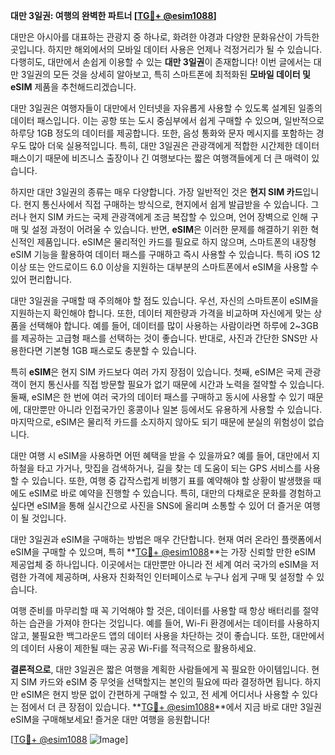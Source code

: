 **대만 3일권: 여행의 완벽한 파트너 [[TG💪+ @esim1088](https://t.me/s/esim1088)]**

대만은 아시아를 대표하는 관광지 중 하나로, 화려한 야경과 다양한 문화유산이 가득한 곳입니다. 하지만 해외에서의 모바일 데이터 사용은 언제나 걱정거리가 될 수 있습니다. 다행히도, 대만에서 손쉽게 이용할 수 있는 **대만 3일권**이 존재합니다! 이번 글에서는 대만 3일권의 모든 것을 상세히 알아보고, 특히 스마트폰에 최적화된 **모바일 데이터 및 eSIM** 제품을 추천해드리겠습니다.

대만 3일권은 여행자들이 대만에서 인터넷을 자유롭게 사용할 수 있도록 설계된 일종의 데이터 패스입니다. 이는 공항 또는 도시 중심부에서 쉽게 구매할 수 있으며, 일반적으로 하루당 1GB 정도의 데이터를 제공합니다. 또한, 음성 통화와 문자 메시지를 포함하는 경우도 많아 더욱 실용적입니다. 특히, 대만 3일권은 관광객에게 적합한 시간제한 데이터 패스이기 때문에 비즈니스 출장이나 긴 여행보다는 짧은 여행객들에게 더 큰 매력이 있습니다.

하지만 대만 3일권의 종류는 매우 다양합니다. 가장 일반적인 것은 **현지 SIM 카드**입니다. 현지 통신사에서 직접 구매하는 방식으로, 현지에서 쉽게 발급받을 수 있습니다. 그러나 현지 SIM 카드는 국제 관광객에게 조금 복잡할 수 있으며, 언어 장벽으로 인해 구매 및 설정 과정이 어려울 수 있습니다. 반면, **eSIM**은 이러한 문제를 해결하기 위한 혁신적인 제품입니다. eSIM은 물리적인 카드를 필요로 하지 않으며, 스마트폰의 내장형 eSIM 기능을 활용하여 데이터 패스를 구매하고 즉시 사용할 수 있습니다. 특히 iOS 12 이상 또는 안드로이드 6.0 이상을 지원하는 대부분의 스마트폰에서 eSIM을 사용할 수 있어 편리합니다.

대만 3일권을 구매할 때 주의해야 할 점도 있습니다. 우선, 자신의 스마트폰이 eSIM을 지원하는지 확인해야 합니다. 또한, 데이터 제한량과 가격을 비교하며 자신에게 맞는 상품을 선택해야 합니다. 예를 들어, 데이터를 많이 사용하는 사람이라면 하루에 2~3GB를 제공하는 고급형 패스를 선택하는 것이 좋습니다. 반대로, 사진과 간단한 SNS만 사용한다면 기본형 1GB 패스로도 충분할 수 있습니다.

특히 **eSIM**은 현지 SIM 카드보다 여러 가지 장점이 있습니다. 첫째, eSIM은 국제 관광객이 현지 통신사를 직접 방문할 필요가 없기 때문에 시간과 노력을 절약할 수 있습니다. 둘째, eSIM은 한 번에 여러 국가의 데이터 패스를 구매하고 동시에 사용할 수 있기 때문에, 대만뿐만 아니라 인접국가인 홍콩이나 일본 등에서도 유용하게 사용할 수 있습니다. 마지막으로, eSIM은 물리적 카드를 소지하지 않아도 되기 때문에 분실의 위험성이 없습니다.

대만 여행 시 eSIM을 사용하면 어떤 혜택을 받을 수 있을까요? 예를 들어, 대만에서 지하철을 타고 가거나, 맛집을 검색하거나, 길을 찾는 데 도움이 되는 GPS 서비스를 사용할 수 있습니다. 또한, 여행 중 갑작스럽게 비행기 표를 예약해야 할 상황이 발생했을 때에도 eSIM로 바로 예약을 진행할 수 있습니다. 특히, 대만의 다채로운 문화를 경험하고 싶다면 eSIM을 통해 실시간으로 사진을 SNS에 올리며 소통할 수 있어 더 즐거운 여행이 될 것입니다.

대만 3일권과 eSIM을 구매하는 방법은 매우 간단합니다. 현재 여러 온라인 플랫폼에서 eSIM을 구매할 수 있으며, 특히 **[TG💪+ @esim1088](https://t.me/s/esim1088)**는 가장 신뢰할 만한 eSIM 제공업체 중 하나입니다. 이곳에서는 대만뿐만 아니라 전 세계 여러 국가의 eSIM을 저렴한 가격에 제공하며, 사용자 친화적인 인터페이스로 누구나 쉽게 구매 및 설정할 수 있습니다.

여행 준비를 마무리할 때 꼭 기억해야 할 것은, 데이터를 사용할 때 항상 배터리를 절약하는 습관을 가져야 한다는 것입니다. 예를 들어, Wi-Fi 환경에서는 데이터를 사용하지 않고, 불필요한 백그라운드 앱의 데이터 사용을 차단하는 것이 좋습니다. 또한, 대만에서의 데이터 사용이 제한될 때는 공공 Wi-Fi를 적극적으로 활용하세요.

**결론적으로**, 대만 3일권은 짧은 여행을 계획한 사람들에게 꼭 필요한 아이템입니다. 현지 SIM 카드와 eSIM 중 무엇을 선택할지는 본인의 필요에 따라 결정하면 됩니다. 하지만 eSIM은 현지 방문 없이 간편하게 구매할 수 있고, 전 세계 어디서나 사용할 수 있다는 점에서 더 큰 장점이 있습니다. **[TG💪+ @esim1088](https://t.me/s/esim1088)**에서 지금 바로 대만 3일권 eSIM을 구매해보세요! 즐거운 대만 여행을 응원합니다!

[[TG💪+ @esim1088](https://t.me/s/esim1088) ![Image](https://i.postimg.cc/Y0z9fWf4/image.png)]